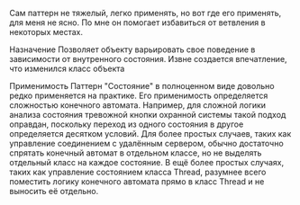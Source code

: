 ﻿Сам паттерн не тяжелый, легко применять, но вот где его применять, для меня не ясно. По мне он помогает избавиться от ветвления в некоторых местах. 


Назначение
Позволяет объекту варьировать свое поведение в зависимости от внутренного состояния. Извне создается впечатление, что изменился класс объекта

Применимость
Паттерн "Состояние" в полноценном виде довольно редко применяется на практике. Его применимость определяется сложностью конечного автомата.
Например, для сложной логики анализа состояния тревожной кнопки охранной системы такой подход оправдан, поскольку переход из одного состояния 
в другое определяется десятком условий. Для более простых случаев, таких как управление соединением с удалённым сервером, обычно достаточно спрятать
конечный автомат в отдельном классе, но не выделять отдельный класс на каждое состояние. В ещё более простых случаях, таких как управление состоянием 
класса Thread, разумнее всего поместить логику конечного автомата прямо в класс Thread и не выносить её отдельно.